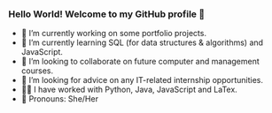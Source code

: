 ### Hello World! Welcome to my GitHub profile 👋

- 🔭 I’m currently working on some portfolio projects.
- 🌱 I’m currently learning SQL (for data structures & algorithms) and JavaScript.
- 👯 I’m looking to collaborate on future computer and management courses.
- 🤔 I’m looking for advice on any IT-related internship opportunities.
- 👩‍💻 I have worked with Python, Java, JavaScript and LaTex.
- 👾 Pronouns: She/Her
